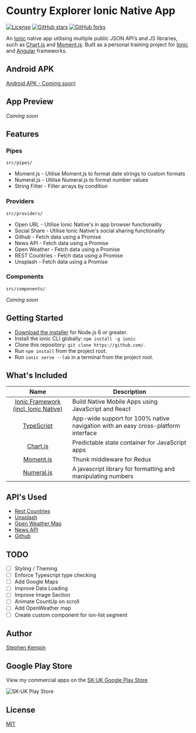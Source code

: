 # Country Explorer Ionic Native App

[![License](https://img.shields.io/badge/license-MIT-blue.svg?style=flat-square)](https://github.com/SKempin/ionic-country-explorer/blob/master/LICENCE)
[![GitHub stars](https://img.shields.io/github/stars/SKempin/ionic-country-explorer.svg?style=flat-square)](https://github.com/SKempin/ionic-country-explorer/stargazers)
[![GitHub forks](https://img.shields.io/github/forks/SKempin/ionic-country-explorer.svg?style=flat-square)](https://github.com/SKempin/ionic-country-explorer/network)

An [Ionic](https://ionicframework.com/) native app utilising multiple public JSON API’s and JS libraries, such as [Chart.js](https://www.chartjs.org/) and [Moment.js](https://momentjs.com/). Built as a personal training project for [Ionic](https://ionicframework.com/) and [Angular](https://angular.io/) frameworks.

<!-- GIF example here  -->

## Android APK

[Android APK - Coming soon)](TBC)

## App Preview

_Coming soon_

## Features

### Pipes 
`src/pipes/`

- Moment.js - Utilise Moment.js to format date strings to custom formats
- Numeral.js - Utilise Numeral.js to format number values
- String Filter - Filter arrays by condition

### Providers
`src/providers/`

- Open URL - Utilise Ionic Native's in app browser functionality
- Social Share - Utilise Ionic Native's social sharing functionality
- Github - Fetch data using a Promise 
- News API - Fetch data using a Promise 
- Open Weather - Fetch data using a Promise 
- REST Countries - Fetch data using a Promise 
- Unsplash - Fetch data using a Promise 

### Components
`src/components/`

_Coming soon_

## Getting Started

- [Download the installer](https://nodejs.org/) for Node.js 6 or greater.
- Install the ionic CLI globally: `npm install -g ionic`
- Clone this repository: `git clone https://github.com/`.
- Run `npm install` from the project root.
- Run `ionic serve --lab` in a terminal from the project root.

## What's Included

| Name                                                                | Description                                                                       |
| :-----------------------------------------------------------------: | --------------------------------------------------------------------------------- |
| [Ionic Framework (incl. Ionic Native)](https://ionicframework.com/) | Build Native Mobile Apps using JavaScript and React                               |
| [TypeScript](https://www.typescriptlang.org)                        | App-wide support for 100% native navigation with an easy cross-platform interface |
| [Chart.js](https://www.chartjs.org/)                                | Predictable state container for JavaScript apps                                   |
| [Moment.js](https://momentjs.com/)                                  | Thunk middleware for Redux                                                        |
| [Numeral.js](http://numeraljs.com/)                                 | A javascript library for formatting and manipulating numbers                      |

## API's Used

- [Rest Countries](https://restcountries.eu/)
- [Unsplash](https://unsplash.com/developers)
- [Open Weather Map](https://openweathermap.org/api)
- [News API](https://newsapi.org/)
- [Github](https://developer.github.com/v3/)

## TODO

- [ ] Styling / Theming
- [ ] Enforce Typescript type checking
- [ ] Add Google Maps
- [ ] Improve Data Loading
- [ ] Improve Image Section
- [ ] Animate CountUp on scroll
- [ ] Add OpenWeather map
- [ ] Create custom component for ion-list segment

## Author

[Stephen Kempin](http://www.stephenkempin.co.uk)

## Google Play Store

View my commercial apps on the [SK-UK Google Play Store](https://play.google.com/store/apps/developer?id=SK+-+UK)

![SK-UK Play Store](https://developer.android.com/images/brand/en_generic_rgb_wo_45.png)

## License

[MIT](https://github.com/SKempin/reactjs-tmdb-app/blob/master/LICENCE)
